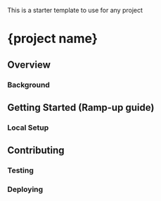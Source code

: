 This is a starter template to use for any project

# {project name}
## Overview
### Background
## Getting Started (Ramp-up guide)
### Local Setup
## Contributing
### Testing
### Deploying

